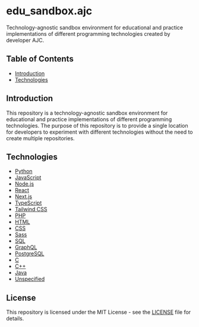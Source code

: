 # edu_sandbox.ajc
Technology-agnostic sandbox environment for educational and practice implementations of different programming technologies created by developer AJC.

## Table of Contents

- [Introduction](#introduction)
- [Technologies](#technologies)

## Introduction

This repository is a technology-agnostic sandbox environment for educational and practice implementations of different programming technologies. The purpose of this repository is to provide a single location for developers to experiment with different technologies without the need to create multiple repositories.

## Technologies

- [Python](python)
- [JavaScript](javascript)
- [Node.js](nodejs)
- [React](react)
- [Next.js](nextjs)
- [TypeScript](typescript)
- [Tailwind CSS](tailwindcss)
- [PHP](php)
- [HTML](html)
- [CSS](css)
- [Sass](sass)
- [SQL](sql)
- [GraphQL](graphql)
- [PostgreSQL](postgresql)
- [C](c)
- [C++](cpp)
- [Java](java)
- [Unspecified](unspecified)

## License

This repository is licensed under the MIT License - see the [LICENSE](LICENSE) file for details.
```